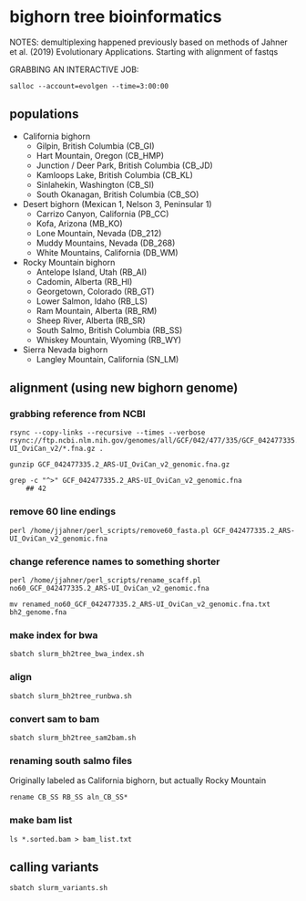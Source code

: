 # bighorn tree bioinformatics

NOTES: demultiplexing happened previously based on methods of Jahner et al. (2019) Evolutionary Applications. Starting with alignment of fastqs


GRABBING AN INTERACTIVE JOB:
```{bash}
salloc --account=evolgen --time=3:00:00
```


## populations

* California bighorn
    * Gilpin, British Columbia (CB_GI)
    * Hart Mountain, Oregon (CB_HMP)
    * Junction / Deer Park, British Columbia (CB_JD)
    * Kamloops Lake, British Columbia (CB_KL)
    * Sinlahekin, Washington (CB_SI)
    * South Okanagan, British Columbia (CB_SO)
* Desert bighorn (Mexican 1, Nelson 3, Peninsular 1)
    * Carrizo Canyon, California (PB_CC)
    * Kofa, Arizona (MB_KO)
    * Lone Mountain, Nevada (DB_212)
    * Muddy Mountains, Nevada (DB_268)
    * White Mountains, California (DB_WM)
* Rocky Mountain bighorn
    * Antelope Island, Utah (RB_AI)
    * Cadomin, Alberta (RB_HI)
    * Georgetown, Colorado (RB_GT)
    * Lower Salmon, Idaho (RB_LS)
    * Ram Mountain, Alberta (RB_RM)
    * Sheep River, Alberta (RB_SR)
    * South Salmo, British Columbia (RB_SS)
    * Whiskey Mountain, Wyoming (RB_WY)
* Sierra Nevada bighorn
    * Langley Mountain, California (SN_LM)


## alignment (using new bighorn genome)

### grabbing reference from NCBI
```{bash}
rsync --copy-links --recursive --times --verbose rsync://ftp.ncbi.nlm.nih.gov/genomes/all/GCF/042/477/335/GCF_042477335.2_ARS-UI_OviCan_v2/*.fna.gz .

gunzip GCF_042477335.2_ARS-UI_OviCan_v2_genomic.fna.gz

grep -c "^>" GCF_042477335.2_ARS-UI_OviCan_v2_genomic.fna 
    ## 42
```



### remove 60 line endings
```{bash}
perl /home/jjahner/perl_scripts/remove60_fasta.pl GCF_042477335.2_ARS-UI_OviCan_v2_genomic.fna
```

### change reference names to something shorter

```{bash}
perl /home/jjahner/perl_scripts/rename_scaff.pl no60_GCF_042477335.2_ARS-UI_OviCan_v2_genomic.fna

mv renamed_no60_GCF_042477335.2_ARS-UI_OviCan_v2_genomic.fna.txt bh2_genome.fna
```


### make index for bwa

```{bash}
sbatch slurm_bh2tree_bwa_index.sh
```


### align 

```{bash}
sbatch slurm_bh2tree_runbwa.sh
```


### convert sam to bam

```{bash}
sbatch slurm_bh2tree_sam2bam.sh
```



### renaming south salmo files
Originally labeled as California bighorn, but actually Rocky Mountain
```{bash}
rename CB_SS RB_SS aln_CB_SS*
```



### make bam list

```{bash}
ls *.sorted.bam > bam_list.txt
```



## calling variants

```{bash}
sbatch slurm_variants.sh
```





